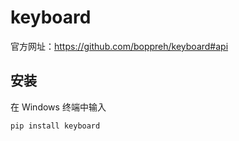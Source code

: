 # keyboard

官方网址：https://github.com/boppreh/keyboard#api

## 安装

在 Windows 终端中输入

```shell
pip install keyboard
```


